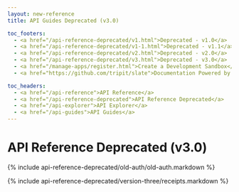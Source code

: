 ```yaml
---
layout: new-reference
title: API Guides Deprecated (v3.0)

toc_footers:
  - <a href="/api-reference-deprecated/v1.html">Deprecated - v1.0</a>
  - <a href="/api-reference-deprecated/v1-1.html">Deprecated - v1.1</a>
  - <a href="/api-reference-deprecated/v2.html">Deprecated - v2.0</a>
  - <a href="/api-reference-deprecated/v3.html">Deprecated - v3.0</a>
  - <a href="/manage-apps/register.html">Create a Development Sandbox</a>
  - <a href="https://github.com/tripit/slate">Documentation Powered by Slate</a>

toc_headers:
  - <a href="/api-reference">API Reference</a>
  - <a href="/api-reference-deprecated">API Reference Deprecated</a>
  - <a href="/api-explorer">API Explorer</a>
  - <a href="/api-guides">API Guides</a>
---
```


# API Reference Deprecated (v3.0)

{% include api-reference-deprecated/old-auth/old-auth.markdown %}

{% include api-reference-deprecated/version-three/receipts.markdown %}
